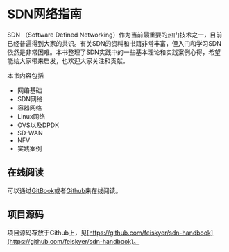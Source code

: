 # SDN网络指南

SDN （Software Defined Networking）作为当前最重要的热门技术之一，目前已经普遍得到大家的共识。有关SDN的资料和书籍非常丰富，但入门和学习SDN依然是非常困难。本书整理了SDN实践中的一些基本理论和实践案例心得，希望能给大家带来启发，也欢迎大家关注和贡献。

本书内容包括

- 网络基础
- SDN网络
- 容器网络
- Linux网络
- OVS以及DPDK
- SD-WAN
- NFV
- 实践案例


## 在线阅读

可以通过[GitBook](https://sdn.feisky.xyz)或者[Github](https://github.com/zops/sdn-handbook/blob/master/SUMMARY.md)来在线阅读。

## 项目源码

项目源码存放于Github上，见[https://github.com/feiskyer/sdn-handbook](https://github.com/feiskyer/sdn-handbook)。
